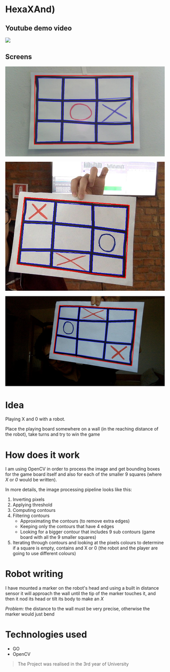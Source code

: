 # HexaXAnd)

## Youtube demo video
[![](http://img.youtube.com/vi/-3kaH5sj-EM/0.jpg)](http://www.youtube.com/watch?v=-3kaH5sj-EM "HexaXAnd0 Demo")

## Screens
![Demo Image ](https://github.com/msorins/HexaXAnd0/blob/GameDetection/0.jpeg?raw=true "Demo Image")

![Demo Image ](https://github.com/msorins/HexaXAnd0/blob/GameDetection/1.jpeg?raw=true "Demo Image")

![Demo Image ](https://github.com/msorins/HexaXAnd0/blob/GameDetection/2.jpeg?raw=true "Demo Image")

# Idea
Playing X and 0 with a robot.

Place the playing board somewhere on a wall (in the reaching distance of the robot), take turns and try to win the game

# How does it work
I am using OpenCV in order to process the image and get bounding boxes for the game board itself and also for each of the smaller 9 squares (where *X* or *0* would be written).

In more details, the image processing pipeline looks like this:

1. Inverting pixels 
2. Applying threshold
3. Computing contours
4. Filtering contours
    * Approximating the contours (to remove extra edges)
    * Keeping only the contours that have 4 edges
    * Looking for a bigger contour that includes 9 sub contours (game board with all the 9 smaller squares)
5. Iterating through contours and looking at the pixels colours to determine if a square is empty, contains and X or 0 (the robot and the player are going to use different colours)

# Robot writing
I have mounted a marker on the robot's head and using a built in distance sensor it will approach the wall until the tip of the marker touches it, and then it nod its head or tilt its body to make an *X*

*Problem:* the distance to the wall must be very precise, otherwise the marker would just bend

# Technologies used

* GO
* OpenCV


> The Project was realised in the 3rd year of University